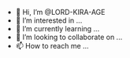 - 👋 Hi, I’m @LORD-KIRA-AGE
- 👀 I’m interested in ...
- 🌱 I’m currently learning ...
- 💞️ I’m looking to collaborate on ...
- 📫 How to reach me ...

<!---
LORD-KIRA-AGE/LORD-KIRA-AGE is a ✨ special ✨ repository because its `README.md` (this file) appears on your GitHub profile.
You can click the Preview link to take a look at your changes.
--->
